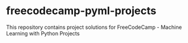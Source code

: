 # freecodecamp-pyml-projects
This repository contains project solutions for FreeCodeCamp - Machine Learning with Python Projects

